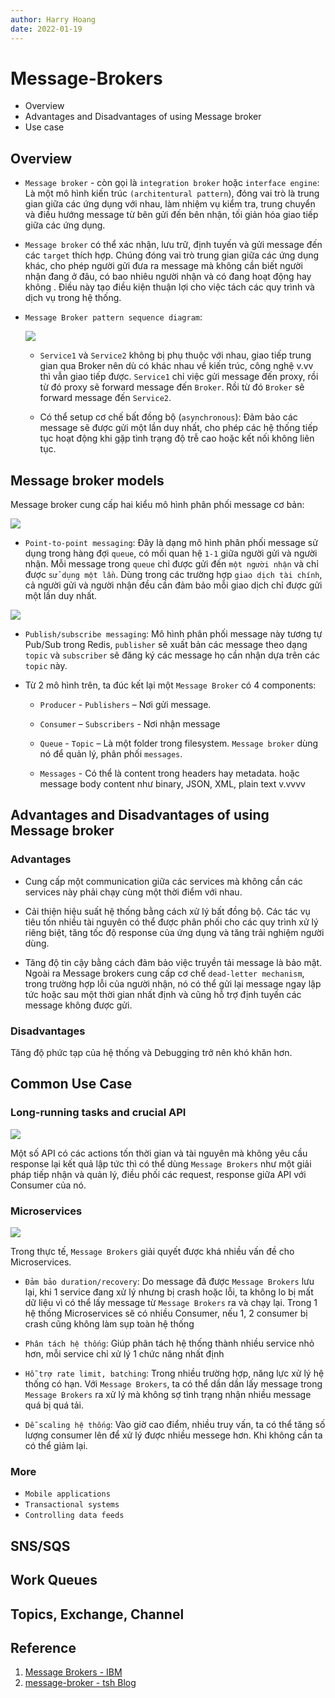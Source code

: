 ```yaml
---
author: Harry Hoang
date: 2022-01-19
---
```


# Message-Brokers
- Overview
- Advantages and Disadvantages of using Message broker
- Use case

## Overview

- `Message broker` - còn gọi là `integration broker` hoặc `interface engine`: Là một mô hình kiến trúc `(architentural pattern`), đóng vai trò là trung gian giữa các ứng dụng với nhau, làm nhiệm vụ kiểm tra, trung chuyển và điều hướng message từ bên gửi đến bên nhận, tối giản hóa giao tiếp giữa các ứng dụng.

- `Message broker` có thể xác nhận, lưu trữ, định tuyến và gửi message đến các `target` thích hợp. Chúng đóng vai trò trung gian giữa các ứng dụng khác, cho phép người gửi đưa ra message mà không cần biết người nhận đang ở đâu, có bao nhiêu người nhận và có đang hoạt động hay không . Điều này tạo điều kiện thuận lợi cho việc tách các quy trình và dịch vụ trong hệ thống.

- `Message Broker pattern sequence diagram`:

    ![](./images/MB-SQD.jpg)

    + `Service1` và `Service2` không bị phụ thuộc với nhau, giao tiếp trung gian qua Broker nên dù có khác nhau về kiến trúc, công nghệ v.vv thì vẫn giao tiếp được. `Service1` chỉ việc gửi message đến proxy, rồi từ đó proxy sẽ forward message đến `Broker`. Rồi từ đó `Broker` sẽ forward message đến `Service2`.

    + Có thể setup cơ chế bất đồng bộ (`asynchronous`): Đảm bảo các message sẽ được gửi một lần duy nhất, cho phép các hệ thống tiếp tục hoạt động khi gặp tình trạng độ trễ cao hoặc kết nối không liên tục. 

## Message broker models

Message broker cung cấp hai kiểu mô hình phân phối message cơ bản:

![](./images/msgb-queue.png)

- `Point-to-point messaging`: Đây là dạng mô hình phân phối message sử dụng trong hàng đợi `queue`, có mối quan hệ `1-1` giữa người gửi và người nhận. Mỗi message trong `queue` chỉ được gửi đến `một người nhận` và chỉ được `sử dụng một lần`. Dùng trong các trường hợp `giao dịch tài chính`, cả người gửi và người nhận đều cần đảm bảo mỗi giao dịch chỉ được gửi một lần duy nhất.

![](./images/pubsub.png)

- `Publish/subscribe messaging`: Mô hình phân phối message này tương tự Pub/Sub trong Redis, `publisher` sẽ xuất bản các message theo dạng `topic` và `subscriber` sẽ đăng ký các message họ cần nhận dựa trên các `topic` này.

- Từ 2 mô hình trên, ta đúc kết lại một `Message Broker` có 4 components:

    + `Producer` - `Publishers` – Nơi gửi message.

    + `Consumer` – `Subscribers` - Nơi nhận message

    + `Queue` - `Topic` – Là một folder trong filesystem. `Message broker` dùng nó để quản lý, phân phối `messages`.

    + `Messages` - Có thể là content trong headers hay metadata. hoặc message body content như binary, JSON, XML, plain text v.vvvv

## Advantages and Disadvantages of using Message broker

### Advantages

- Cung cấp một communication giữa các services mà không cần các services này phải chạy cùng một thời điểm với nhau.

- Cải thiện hiệu suất hệ thống bằng cách xử lý bất đồng bộ. Các tác vụ tiêu tốn nhiều tài nguyên có thể được phân phối cho các quy trình xử lý riêng biệt, tăng tốc độ response của ứng dụng và tăng trải nghiệm người dùng.

- Tăng độ tin cậy bằng cách đảm bảo việc truyền tải message là bảo mật. Ngoài ra Message brokers cung cấp cơ chế `dead-letter mechanism`, trong trường hợp lỗi của người nhận, nó có thể gửi lại message ngay lập tức hoặc sau một thời gian nhất định và cũng hỗ trợ định tuyến các message không được gửi.

### Disadvantages

Tăng độ phức tạp của hệ thống và Debugging trở nên khó khăn hơn. 

## Common Use Case

### Long-running tasks and crucial API

![](./images/MB-API.png)

Một số API có các actions  tốn thời gian và tài nguyên mà không yêu cầu response lại kết quả lập tức thì có thể dùng `Message Brokers` như một giải pháp tiếp nhận và quản lý, điều phối các request, response giữa API với Consumer của nó.


### Microservices

![](./images/MB-MS.png)

Trong thực tế, `Message Brokers` giải quyết được khá nhiều vấn đề cho Microservices.

- `Đảm bảo duration/recovery`: Do message đã được `Message Brokers` lưu lại, khi 1 service đang xử lý nhưng bị crash hoặc lỗi, ta không lo bị mất dữ liệu vì có thể lấy message từ `Message Brokers` ra và chạy lại. Trong 1 hệ thống Microservices sẽ có nhiều Consumer, nếu 1, 2 consumer bị crash cũng không làm sụp toàn hệ thống

- `Phân tách hệ thống`: Giúp phân tách hệ thống thành nhiều service nhỏ hơn, mỗi service chỉ xử lý 1 chức năng nhất định 

- `Hỗ trợ rate limit, batching`: Trong nhiều trường hợp, năng lực xử lý hệ thống có hạn. Với `Message Brokers`, ta có thể dần dần lấy message trong `Message Brokers` ra xử lý mà không sợ tình trạng nhận nhiều message quá bị quá tải.

- `Dễ scaling hệ thống`: Vào giờ cao điểm, nhiều truy vấn, ta có thể tăng số lượng consumer lên để xử lý được nhiều messege hơn. Khi không cần ta có thể giảm lại.

### More

- `Mobile applications` 
- `Transactional systems`
- `Controlling data feeds `

## SNS/SQS

## Work Queues

## Topics, Exchange, Channel

## Reference

1. [Message Brokers - IBM](https://www.ibm.com/cloud/learn/message-brokers)
2. [message-broker - tsh Blog](https://tsh.io/blog/message-broker/)
